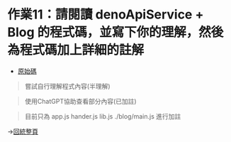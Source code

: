 # 作業11：請閱讀 denoApiService + Blog 的程式碼，並寫下你的理解，然後為程式碼加上詳細的註解

- [原始碼](https://github.com/peterwang0329/wp/tree/master/hw11/denoApiService)

>嘗試自行理解程式內容(半理解)

>使用ChatGPT協助查看部分內容(已加註)

>目前只為 app.js hander.js lib.js ./blog/main.js 進行加註


→[回統整頁](https://peterwang0329.github.io/wp/index.html)